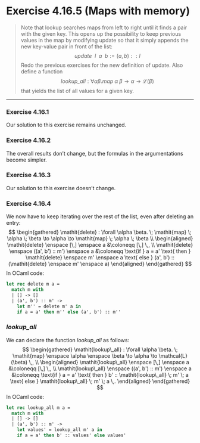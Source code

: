 # Exercise 4.16.5 (Maps with memory)

> Note that lookup searches maps from left to right until it finds a pair with the given key.
> This opens up the possibility to keep previous values in the map by modifying update so that it simply appends the new key-value pair in front of the list:
> $$
>   \mathit{update} \enspace l \enspace a \enspace b := (a, b) :: l
> $$
> Redo the previous exercises for the new definition of update.
> Also define a function
> $$
>   \mathit{lookup\_all} : \forall \alpha \beta. \mathit{map} \; \alpha \; \beta \to \alpha \to \mathcal{L}(\beta)
> $$
> that yields the list of all values for a given key.

---

### Exercise 4.16.1

Our solution to this exercise remains unchanged.

### Exercise 4.16.2

The overall results don’t change, but the formulas in the argumentations become simpler.

### Exercise 4.16.3

Our solution to this exercise doesn’t change.

### Exercise 4.16.4

We now have to keep iterating over the rest of the list, even after deleting an entry:
$$
  \begin{gathered}
    \mathit{delete} : \forall \alpha \beta. \; \mathit{map} \; \alpha \; \beta \to \alpha \to \mathit{map} \; \alpha \; \beta \\
    \begin{aligned}
      \mathit{delete} \enspace [\,] \enspace a
      &\coloneqq
      [\,] \,,
      \\
      \mathit{delete} \enspace ((a', b') :: m') \enspace a
      &\coloneqq
      \text{if } a = a' \text{ then } \mathit{delete} \enspace m' \enspace a \text{ else } (a', b') :: (\mathit{delete} \enspace m' \enspace a)
    \end{aligned}
  \end{gathered}
$$
In OCaml code:
```ocaml
let rec delete m a =
  match m with
  | [] -> []
  | (a', b') :: m' ->
    let m'' = delete m' a in
    if a = a' then m'' else (a', b') :: m''
```

### $\mathit{lookup\_all}$

We can declare the function $\mathit{lookup\_all}$ as follows:
$$
  \begin{gathered}
    \mathit{lookup\_all} : \forall \alpha \beta. \; \mathit{map} \enspace \alpha \enspace \beta \to \alpha \to \mathcal{L}(\beta) \,, \\
    \begin{aligned}
      \mathit{lookup\_all} \enspace [\,] \enspace a
      &\coloneqq
      [\,] \,,
      \\
      \mathit{lookup\_all} \enspace ((a', b') :: m') \enspace a
      &\coloneqq
      \text{if } a = a' \text{ then } b' :: \mathit{lookup\_all} \; m' \; a \text{ else } \mathit{lookup\_all} \; m' \; a \,.
    \end{aligned}
  \end{gathered}
$$
In OCaml code:
```ocaml
let rec lookup_all m a =
  match m with
  | [] -> []
  | (a', b') :: m' ->
    let values' = lookup_all m' a in
    if a = a' then b' :: values' else values'
```

